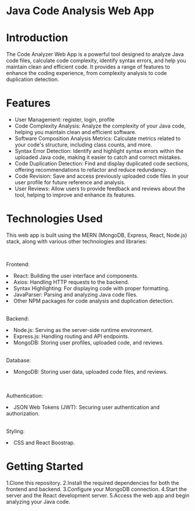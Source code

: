 # Java Code Analysis Web App

# Introduction

<p>The Code Analyzer Web App is a powerful tool designed to analyze Java code files, calculate code complexity, identify syntax errors, and help you maintain clean and efficient code. It provides a range of features to enhance the coding experience, from complexity analysis to code duplication detection.</p>

# Features

<ul>
<li>User Management: register, login, profile</li>
<li>Code Complexity Analysis: Analyze the complexity of your Java code, helping you maintain clean and efficient software.</li>
<li>Software Composition Analysis Metrics: Calculate metrics related to your code's structure, including class counts, and more.</li>
<li>Syntax Error Detection: Identify and highlight syntax errors within the uploaded Java code, making it easier to catch and correct mistakes.</li>
<li>Code Duplication Detection: Find and display duplicated code sections, offering recommendations to refactor and reduce redundancy.</li>
<li>Code Revision: Save and access previously uploaded code files in your user profile for future reference and analysis.</li>
<li>User Reviews: Allow users to provide feedback and reviews about the tool, helping to improve and enhance its features.</li>
</ul>

# Technologies Used
<p>This web app is built using the MERN (MongoDB, Express, React, Node.js) stack, along with various other technologies and libraries:</p>
<br>
<p>Frontend:</p>
<li>React: Building the user interface and components.</li>
<li>Axios: Handling HTTP requests to the backend.</li>
<li>Syntax Highlighting: For displaying code with proper formatting.</li>
<li>JavaParser: Parsing and analyzing Java code files.</li>
<li>Other NPM packages for code analysis and duplication detection.</li>
<br>
<p>Backend:</p>
<li>Node.js: Serving as the server-side runtime environment.</li>
<li>Express.js: Handling routing and API endpoints.</li>
<li>MongoDB: Storing user profiles, uploaded code, and reviews.</li>
<br>
<p>Database:</p>
<li>MongoDB: Storing user data, uploaded code files, and reviews.</li>
<br><br/>
<p>Authentication:</p>
<li>JSON Web Tokens (JWT): Securing user authentication and authorization.</li>
<br>
<p>Styling:</p>
<li>CSS and React Boostrap.</li>

# Getting Started
1.Clone this repository.
2.Install the required dependencies for both the frontend and backend.
3.Configure your MongoDB connection.
4.Start the server and the React development server.
5.Access the web app and begin analyzing your Java code.

